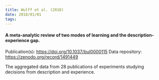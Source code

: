 ```yaml
---
title: Wulff et al. (2018)
date: 2018/01/01
tags:
---
```


#### A meta-analytic review of two modes of learning and the description-experience gap.

Publication(s): https://doi.org/10.1037/bul0000115
Data repository: https://zenodo.org/record/1491449

The aggregated data from 28 publications of experiments studying decisions from description and experience.
